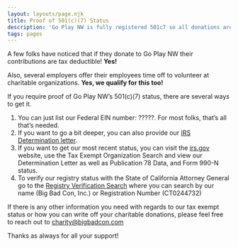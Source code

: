 ```yaml
---
layout: layouts/page.njk
title: Proof of 501(c)(7) Status
description: 'Go Play NW is fully registered 501c7 so all donations are tax deductible. If you require proof of Big Bad Con’s 501c7 status, there are several ways to get it.'
tags: pages
---
```

A few folks have noticed that if they donate to Go Play NW their contributions are tax deductible! **Yes!**

Also, several employers offer their employees time off to volunteer at charitable organizations. **Yes, we qualify for this too!**

If you require proof of Go Play NW’s 501(c)(7) status, there are several ways to get it.

1. You can just list our Federal EIN number: ?????. For most folks, that’s all that’s needed.
2. If you want to go a bit deeper, you can also provide our [IRS Determination letter](https://www.dropbox.com/s/wkte3s1qwi21tsh/IRS%20Determination%20Letter.pdf?dl=0).
3. If you want to get our most recent status, you can visit the [irs.gov](https://apps.irs.gov/app/eos/displayAll.do?dispatchMethod=displayAllInfo&Id=4785937&ein=812912392&zipCode=&country=US&deductibility=all&dispatchMethod=searchAll&isDescending=false&city=&ein1=81-2912392&postDateFrom=&exemptTypeCode=al&submitName=Search&sortColumn=orgName&totalResults=1&names=&resultsPerPage=25&indexOfFirstRow=0&postDateTo=&searchChoice=&state=All+States) website, use the Tax Exempt Organization Search and view our Determination Letter as well as Publication 78 Data, and Form 990-N status.
4. To verify our registry status with the State of California Attorney General go to the [Registry Verification Search](http://rct.doj.ca.gov/Verification/Web/Search.aspx?facility=Y) where you can search by our name (Big Bad Con, Inc.) or Registration Number (CT0244732)

If there is any other information you need with regards to our tax exempt status or how you can write off your charitable donations, please feel free to reach out to [charity@bigbadcon.com](mailto:charity@bigbadcon.com)

Thanks as always for all your support!